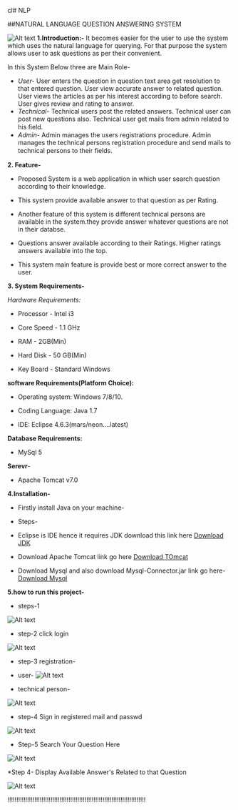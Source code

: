 cl# NLP

##NATURAL LANGUAGE QUESTION ANSWERING SYSTEM

![Alt text](https://github.com/marutibandgar/nlp.git/asset/logo.jpg "Optional title")
**1.Introduction:-**
It becomes easier for the user to use the system which uses the natural language for querying. For that purpose the system allows user to ask questions as per their convenient.

In this System Below three are Main Role-
* _User-_
User enters the question in question text area get resolution to that entered question. User view accurate answer to related question. User views the articles as per his interest according to before search. User gives review and rating to answer.
* _Technical-_
Technical users post the related answers. Technical user can post new questions also. Technical user get mails from admin related to his ﬁeld.
* _Admin-_
Admin manages the users registrations procedure. Admin manages the technical persons registration procedure and send mails to technical persons to their ﬁelds.

 

**2. Feature-**

- Proposed System is a web application in which user search question according to their knowledge.

- This system provide available answer to that question as per Rating.

- Another feature of this system is different technical persons are available in the system.they provide answer whatever questions are not in their databse.

- Questions answer available according to their Ratings. Higher ratings answers available into the top. 

- This system main feature is provide best or more correct answer to the user.

**3. System Requirements-**

_Hardware Requirements:_
* Processor - Intel i3 

* Core Speed - 1.1 GHz

* RAM - 2GB(Min) 

* Hard Disk - 50 GB(Min)

* Key Board - Standard Windows


**software Requirements(Platform Choice):**
	
* Operating system: Windows 7/8/10.

* Coding Language: Java 1.7 

* IDE: Eclipse 4.6.3(mars/neon….latest)

**Database Requirements:**
	
* MySql 5

**Serevr**-

* Apache Tomcat v7.0

**4.Installation-**
	
- Firstly install Java on your machine-
	
- Steps-
    	
* Eclipse is IDE hence it requires JDK download this link  here 
[Download JDK](https://www.w3resource.com/java-tutorial/download-and-Install-JDK-Eclipse-IDE.php/)

* Download Apache Tomcat link go here
[Download TOmcat](https://tomcat.apache.org/download-70.cgi)
* Download  Mysql and also download Mysql-Connector.jar  link go here-
[Download Mysql](https://dev.mysql.com/downloads/)

**5.how to run this project-**

* steps-1

![Alt text](http://asset/projrun.png "Optional title")


* step-2 click login

![Alt text](http://asset/run.png "Optional title")

* step-3 registration-
	
* user-
![Alt text](http://asset/userreg.png "Optional title")
	
* technical person-

![Alt text](http://asset/techreg.png "Optional title")

* step-4 Sign in registered mail and passwd

![Alt text](http://asset/sign.png "Optional title")


* Step-5 Search Your Question Here

![Alt text](http://asset/qsearch.png "Optional title")

*Step 4- Display Available Answer's Related to that Question

![Alt text](http://asset/display.png "Optional title")

!!!!!!!!!!!!!!!!!!!!!!!!!!!!!!!!!!!!!!!!!!!!!!!!!!!!!!!!!!!!!!!!!!!!!!!!!!!!!

